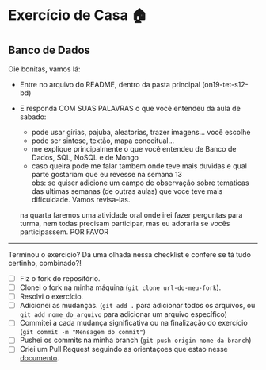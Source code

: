 # Exercício de Casa 🏠

## Banco de Dados

Oie bonitas, vamos lá:

- Entre no arquivo do README, dentro da pasta principal (on19-tet-s12-bd)
- E responda COM SUAS PALAVRAS o que você entendeu da aula de sabado:

  - pode usar girias, pajuba, aleatorias, trazer imagens... você escolhe
  - pode ser sintese, textão, mapa conceitual...
  - me explique principalmente o que você entendeu de Banco de Dados, SQL, NoSQL e de Mongo
  - caso queira pode me falar tambem onde teve mais duvidas e qual parte gostariam que eu revesse na semana 13  
    obs: se quiser adicione um campo de observação sobre tematicas das ultimas semanas (de outras aulas) que voce teve mais dificuldade. Vamos revisa-las.

  na quarta faremos uma atividade oral onde irei fazer perguntas para turma, nem todas precisam participar, mas eu adoraria se vocês participassem. POR FAVOR

---

Terminou o exercício? Dá uma olhada nessa checklist e confere se tá tudo certinho, combinado?!

- [ ] Fiz o fork do repositório.
- [ ] Clonei o fork na minha máquina (`git clone url-do-meu-fork`).
- [ ] Resolvi o exercício.
- [ ] Adicionei as mudanças. (`git add .` para adicionar todos os arquivos, ou `git add nome_do_arquivo` para adicionar um arquivo específico)
- [ ] Commitei a cada mudança significativa ou na finalização do exercício (`git commit -m "Mensagem do commit"`)
- [ ] Pushei os commits na minha branch (`git push origin nome-da-branch`)
- [ ] Criei um Pull Request seguindo as orientaçoes que estao nesse [documento](/exercicios/para-casa/instrucoes-pull-request.md).
